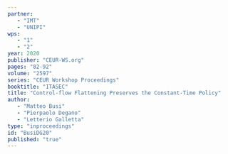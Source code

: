 ```yaml
---
partner: 
   - "IMT"
   - "UNIPI"
wps: 
   - "1"
   - "2"
year: 2020
publisher: "CEUR-WS.org"
pages: "82-92"
volume: "2597"
series: "CEUR Workshop Proceedings"
booktitle: "ITASEC"
title: "Control-flow Flattening Preserves the Constant-Time Policy"
author: 
   - "Matteo Busi"
   - "Pierpaolo Degano"
   - "Letterio Galletta"
type: "inproceedings"
id: "BusiDG20"
published: "true"
---
```

